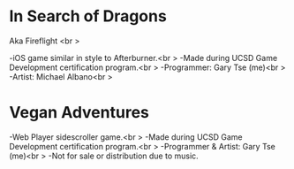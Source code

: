 # In Search of Dragons
Aka Fireflight <br \>

-iOS game similar in style to Afterburner.<br \>
-Made during UCSD Game Development certification program.<br \>
-Programmer: Gary Tse (me)<br \>
-Artist: Michael Albano<br \>

# Vegan Adventures

-Web Player sidescroller game.<br \>
-Made during UCSD Game Development certification program.<br \>
-Programmer & Artist: Gary Tse (me)<br \>
-Not for sale or distribution due to music.
